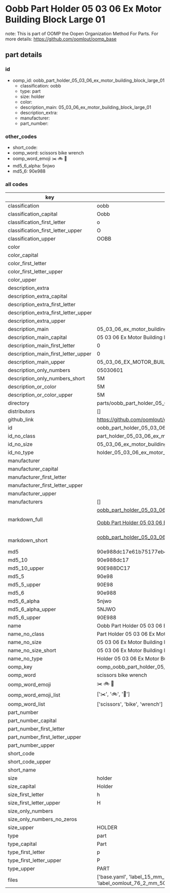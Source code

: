 # Oobb Part Holder 05 03 06 Ex Motor Building Block Large 01  

note: This is part of OOMP the Oopen Organization Method For Parts. For more details: https://github.com/oomlout/oomp_base

##  part details





### id
* oomp_id: oobb_part_holder_05_03_06_ex_motor_building_block_large_01
  * classification: oobb
  * type: part
  * size: holder
  * color: 
  * description_main: 05_03_06_ex_motor_building_block_large_01
  * description_extra: 
  * manufacturer: 
  * part_number: 

### other_codes
* short_code: 
* oomp_word: scissors bike wrench
* oomp_word_emoji :scissors: :bike: :wrench:
* md5_6_alpha: 5njwo
* md5_6: 90e988

### all codes 
| key | value |  
| --- | --- |  
| classification | oobb |  
| classification_capital | Oobb |  
| classification_first_letter | o |  
| classification_first_letter_upper | O |  
| classification_upper | OOBB |  
| color |  |  
| color_capital |  |  
| color_first_letter |  |  
| color_first_letter_upper |  |  
| color_upper |  |  
| description_extra |  |  
| description_extra_capital |  |  
| description_extra_first_letter |  |  
| description_extra_first_letter_upper |  |  
| description_extra_upper |  |  
| description_main | 05_03_06_ex_motor_building_block_large_01 |  
| description_main_capital | 05 03 06 Ex Motor Building Block Large 01 |  
| description_main_first_letter | 0 |  
| description_main_first_letter_upper | 0 |  
| description_main_upper | 05_03_06_EX_MOTOR_BUILDING_BLOCK_LARGE_01 |  
| description_only_numbers | 05030601 |  
| description_only_numbers_short | 5M |  
| description_or_color | 5M |  
| description_or_color_upper | 5M |  
| directory | parts/oobb_part_holder_05_03_06_ex_motor_building_block_large_01 |  
| distributors | [] |  
| github_link | https://github.com/oomlout/oomlout_oomp_part_src/tree/main/parts/oobb_part_holder_05_03_06_ex_motor_building_block_large_01/working |  
| id | oobb_part_holder_05_03_06_ex_motor_building_block_large_01 |  
| id_no_class | part_holder_05_03_06_ex_motor_building_block_large_01 |  
| id_no_size | 05_03_06_ex_motor_building_block_large_01 |  
| id_no_type | holder_05_03_06_ex_motor_building_block_large_01 |  
| manufacturer |  |  
| manufacturer_capital |  |  
| manufacturer_first_letter |  |  
| manufacturer_first_letter_upper |  |  
| manufacturer_upper |  |  
| manufacturers | [] |  
| markdown_full | [oobb_part_holder_05_03_06_ex_motor_building_block_large_01](https://github.com/oomlout/oomlout_oomp_part_src/tree/main/parts/oobb_part_holder_05_03_06_ex_motor_building_block_large_01/working)<br>[](https://github.com/oomlout/oomlout_oomp_part_src/tree/main/parts/oobb_part_holder_05_03_06_ex_motor_building_block_large_01/working)<br>[Oobb Part Holder 05 03 06 Ex Motor Building Block Large 01](https://github.com/oomlout/oomlout_oomp_part_src/tree/main/parts/oobb_part_holder_05_03_06_ex_motor_building_block_large_01/working)<br><br> |  
| markdown_short | [oobb_part_holder_05_03_06_ex_motor_building_block_large_01](https://github.com/oomlout/oomlout_oomp_part_src/tree/main/parts/oobb_part_holder_05_03_06_ex_motor_building_block_large_01/working)<br><br> |  
| md5 | 90e988dc17e61b75177eb40287f0a8f9 |  
| md5_10 | 90e988dc17 |  
| md5_10_upper | 90E988DC17 |  
| md5_5 | 90e98 |  
| md5_5_upper | 90E98 |  
| md5_6 | 90e988 |  
| md5_6_alpha | 5njwo |  
| md5_6_alpha_upper | 5NJWO |  
| md5_6_upper | 90E988 |  
| name | Oobb Part Holder 05 03 06 Ex Motor Building Block Large 01 |  
| name_no_class | Part Holder 05 03 06 Ex Motor Building Block Large 01 |  
| name_no_size | 05 03 06 Ex Motor Building Block Large 01 |  
| name_no_size_short | 05 03 06 Ex Motor Building Block Large 01 |  
| name_no_type | Holder 05 03 06 Ex Motor Building Block Large 01 |  
| oomp_key | oomp_oobb_part_holder_05_03_06_ex_motor_building_block_large_01 |  
| oomp_word | scissors bike wrench |  
| oomp_word_emoji | :scissors: :bike: :wrench: |  
| oomp_word_emoji_list | [':scissors:', ':bike:', ':wrench:'] |  
| oomp_word_list | ['scissors', 'bike', 'wrench'] |  
| part_number |  |  
| part_number_capital |  |  
| part_number_first_letter |  |  
| part_number_first_letter_upper |  |  
| part_number_upper |  |  
| short_code |  |  
| short_code_upper |  |  
| short_name |  |  
| size | holder |  
| size_capital | Holder |  
| size_first_letter | h |  
| size_first_letter_upper | H |  
| size_only_numbers |  |  
| size_only_numbers_no_zeros |  |  
| size_upper | HOLDER |  
| type | part |  
| type_capital | Part |  
| type_first_letter | p |  
| type_first_letter_upper | P |  
| type_upper | PART |  
| files | ['base.yaml', 'label_15_mm_30_mm.pdf', 'label_15_mm_30_mm.svg', 'label_76_2_mm_50_8_mm.pdf', 'label_76_2_mm_50_8_mm.svg', 'label_oomlout_76_2_mm_50_8_mm.pdf', 'label_oomlout_76_2_mm_50_8_mm.svg', 'readme.md', 'working.json', 'working.yaml'] |  
